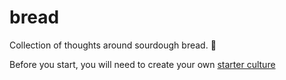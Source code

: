 # bread
Collection of thoughts around sourdough bread.
:bread:

Before you start, you will need to create your own [starter culture](https://github.com/HeikoRueschen/bread/blob/master/recipe/sourdough_starter.md)
